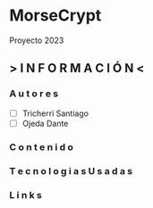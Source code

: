 # MorseCrypt
Proyecto 2023

## > I N F O R M A C I Ó N <

### A u t o r e s
- [ ] Tricherri Santiago
- [ ] Ojeda Dante

### C o n t e n i d o


### T e c n o l o g i a s  U s a d a s 

### L i n k s


